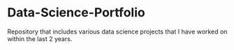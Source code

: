 # Data-Science-Portfolio
Repository that includes various data science projects that I have worked on within the last 2 years.
